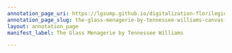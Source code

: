 ```yaml
---
annotation_page_uri: https://lgsump.github.io/digitalization-florilegium/annotations/the-glass-menagerie-by-tennessee-williams-canvas-1-1321-193491.json
annotation_page_slug: the-glass-menagerie-by-tennessee-williams-canvas-1-1321-193491
layout: annotation_page
manifest_label: The Glass Menagerie by Tennessee Williams

---
```

